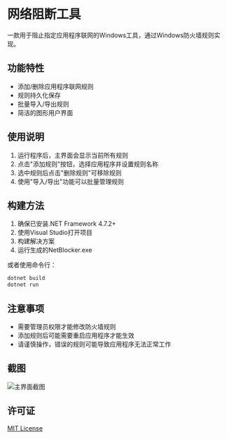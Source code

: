 # 网络阻断工具

一款用于阻止指定应用程序联网的Windows工具，通过Windows防火墙规则实现。

## 功能特性

- 添加/删除应用程序联网规则
- 规则持久化保存
- 批量导入/导出规则
- 简洁的图形用户界面

## 使用说明

1. 运行程序后，主界面会显示当前所有规则
2. 点击"添加规则"按钮，选择应用程序并设置规则名称
3. 选中规则后点击"删除规则"可移除规则
4. 使用"导入/导出"功能可以批量管理规则

## 构建方法

1. 确保已安装.NET Framework 4.7.2+
2. 使用Visual Studio打开项目
3. 构建解决方案
4. 运行生成的NetBlocker.exe

或者使用命令行：

```bash
dotnet build
dotnet run
```

## 注意事项

- 需要管理员权限才能修改防火墙规则
- 添加规则后可能需要重启应用程序才能生效
- 请谨慎操作，错误的规则可能导致应用程序无法正常工作

## 截图

![主界面截图](screenshot.png)

## 许可证

[MIT License](LICENSE)